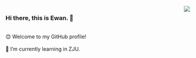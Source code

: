 <img align='right' src="https://github-readme-stats.vercel.app/api?username=Ewan-K&hide_border=true&show_icons=true&theme=dracula">

### Hi there, this is Ewan. 👋
<br>
😊 Welcome to my GitHub profile!
<br><br>
🌱 I’m currently learning in ZJU.


